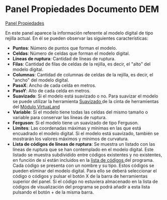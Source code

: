 # Panel Propiedades Documento DEM

[Panel Propiedades](./)

En este panel aparece la información referente al modelo digital de tipo rejilla actual. En él se pueden observar las siguientes características:

* **Puntos**: Número de puntos que forman el modelo.
* **Celdas**: Número de celdas que forman el modelo digital.
* **Líneas de ruptura**: Cantidad de líneas de ruptura.
* **Filas**: Cantidad de filas de celdas de la rejilla, es decir, el "alto" del modelo digital.
* **Columnas**: Cantidad de columnas de celdas de la rejilla, es decir, el "ancho" del modelo digital.
* **PasoX**: Ancho de cada celda en metros.
* **PasoY**: Alto de cada celda en metros.
* **Suavizado**: Si el modelo está suavizado o no. Para suavizar el modelo se puede utilizar la herramienta [Suavizado ](../../../untitled-289/suavizado.md)de la cinta de herramientas del [Módulo VirtuaLand](../../../untitled-289/)
* **Variable**: Si el modelo tiene todas las celdas del mismo tamaño o variable para conservar las líneas de ruptura.
* **Ferguson**: Si el modelo tiene un suavizado de tipo Ferguson.
* **Límites**: Las coordenadas máximas y mínimas en las que está encuadrado el modelo digital. Si el modelo está suavizado, también se mostrarán los valores máximos y mínimos de curvatura.
* **Lista de códigos de líneas de ruptura**: Se muestra un listado con las líneas de ruptura que se han contemplado en el modelo digital. Este listado se muestra subdividido entre códigos existentes y no existentes, en función de si están incluidos en la [lista de códigos ](../../../otras-herramientas/lista-de-codigos/)del programa. Cada código se presenta con un nombre y su tipo. Estos códigos se pueden eliminar del modelo digital. Para ello se deberá seleccionar el código o códigos y pulsar el botón X de la barra de herramientas superior del panel. Si el código no estuviera almacenado en la lista de códigos de visualización del programa se podrá añadir a esta lista pulsando el botón + de la misma barra.

